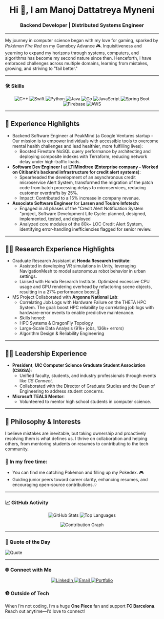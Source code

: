 <h1 align="center">Hi 👋, I am Manoj Dattatreya Myneni</h1>
<h3 align="center">Backend Developer | Distributed Systems Engineer</h3>

---

My journey in computer science began with my love for gaming, sparked by *Pokémon Fire Red* on my Gameboy Advance 🎮. Inquisitiveness and yearning to expand my horizons through systems, computers, and algorithms has become my second nature since then.  Henceforth, I have embraced challenges across multiple domains, learning from mistakes, growing, and striving to "fail better."

---

### 🛠️ Skills
<p align="center">
  <img src="https://img.shields.io/badge/C++-%2300599C.svg?style=for-the-badge&logo=c%2B%2B&logoColor=white" alt="C++" />
  <img src="https://img.shields.io/badge/Swift-%23FA7343.svg?style=for-the-badge&logo=swift&logoColor=white" alt="Swift" />
  <img src="https://img.shields.io/badge/Python-%2314354C.svg?style=for-the-badge&logo=python&logoColor=white" alt="Python" />
  <img src="https://img.shields.io/badge/Java-%23ED8B00.svg?style=for-the-badge&logo=java&logoColor=white" alt="Java" />
  <img src="https://img.shields.io/badge/Go-%2300ADD8.svg?style=for-the-badge&logo=go&logoColor=white" alt="Go" />
  <img src="https://img.shields.io/badge/JavaScript-%23F7DF1E.svg?style=for-the-badge&logo=javascript&logoColor=black" alt="JavaScript" />
  <img src="https://img.shields.io/badge/Spring_Boot-%236DB33F.svg?style=for-the-badge&logo=spring-boot&logoColor=white" alt="Spring Boot" />
  <img src="https://img.shields.io/badge/Firebase-%23FFCA28.svg?style=for-the-badge&logo=firebase&logoColor=black" alt="Firebase" />
  <img src="https://img.shields.io/badge/AWS-%23FF9900.svg?style=for-the-badge&logo=amazon-aws&logoColor=white" alt="AWS" />
</p>

---

## 💼 Experience Highlights  
- Backend Software Engineer at PeakMind (a Google Ventures startup - Our mission is to empower individuals with accessible tools to overcome mental health challenges and lead healthier, more fulfilling lives):  
  -  Boosted Firestore NoSQL query performance by architecting and deploying composite indexes with Terraform, reducing network delay under high-traffic loads.
- **Software Dev Engineer I** at **LTIMindtree (Enterprise company -  Worked on Citibank’s backend infrastructure for credit alert systems)**:  
  - Spearheaded the development of an asynchronous credit microservice Alert System, transformed the migration of the patch code from batch processing delays to microservices, reducing customer overdrafts by 25%.
  - Impact: Contributed to a 15% increase in company revenue.
- **Associate Software Engineer** for **Larsen and Toubro Infotech**:  
  - Engaged in all phases of the "Credit Alert Notification System "project, Software Development Life Cycle: planned, designed, implemented, tested, and deployed
  - Analyzed core modules of the 80k+ LOC Credit Alert System, identifying error-handling inefficiencies flagged for senior review.

 ---

## 🧑‍🔬 Research Experience Highlights
- Graduate Research Assistant at **Honda Research Institute**:  
  -  Assisted in developing VR simulations in Unity, leveraging NavigationMesh to model autonomous robot behavior in urban settings.
  -  Liaised with Honda Research Institute. Optimized excessive CPU usage and GPU rendering overhead by refactoring scene objects, resulting in a 27% performance boost.🤖
- MS Project Collaborated with **Argonne National Lab**:
  - Correlating Job Logs with Hardware Failure on the THETA HPC System. The goal: boost HPC reliability by correlating job logs with hardware-error events to enable predictive maintenance.
  - Skills honed:
  - HPC Systems & DragonFly Topology
  -  Large-Scale Data Analysis (91k+ jobs, 136k+ errors)
  -  Algorithm Design & Reliability Engineering

---

  
## 👨‍💼 Leadership Experience

- **President**, **UIC Computer Science Graduate Student Association (CSGSA)**:  
  - Unified faculty, students, and industry professionals through events like *CS Connect*.  
  - Collaborated with the Director of Graduate Studies and the Dean of Engineering to address student concerns.  
- **Microsoft TEALS Mentor**:  
  - Volunteered to mentor high school students in computer science.

---

## 🌱 Philosophy & Interests
I believe mistakes are inevitable, but taking ownership and proactively resolving them is what defines us. I thrive on collaboration and helping others, from mentoring students on resumes to contributing to the tech community.

### 🎯 In my free time:
- You can find me catching Pokémon and filling up my Pokedex. 🎮
- Guiding junior peers toward career clarity, enhancing resumes, and encouraging open-source contributions.💡

---

### 📈 GitHub Activity
<p align="center"> 
  <img src="https://github-readme-stats.vercel.app/api?username=man0j-012&show_icons=true&theme=radical" alt="GitHub Stats"> 
  <img src="https://github-readme-stats.vercel.app/api/top-langs/?username=man0j-012&layout=compact&theme=radical" alt="Top Languages"> 
</p> 
<p align="center"> 
  <img src="https://github-readme-activity-graph.vercel.app/graph?username=man0j-012&theme=react-dark&area=true" alt="Contribution Graph"> 
</p>

---

### 💬 Quote of the Day
![Quote](https://quotes-github-readme.vercel.app/api?type=horizontal&theme=radical)

---

### 🌐 Connect with Me
<p align="center"> 
  <a href="https://www.linkedin.com/in/manoj1205/" target="_blank"> 
    <img src="https://img.shields.io/badge/LinkedIn-%230077B5.svg?style=for-the-badge&logo=linkedin&logoColor=white" alt="LinkedIn"> 
  </a> 
  <a href="mailto:dattumyneni@gmail.com" target="_blank"> 
    <img src="https://img.shields.io/badge/Email-%23D14836.svg?style=for-the-badge&logo=gmail&logoColor=white" alt="Email"> 
  </a> 
  <a href="https://man0j-012.github.io/manoj_myneni/" target="_blank"> 
    <img src="https://img.shields.io/badge/Portfolio-%23000000.svg?style=for-the-badge&logo=firefox&logoColor=white" alt="Portfolio"> 
  </a> 
</p>

### ⚽ Outside of Tech
When I’m not coding, I’m a huge **One Piece** fan and support **FC Barcelona**. Reach out anytime—I’d love to connect!
